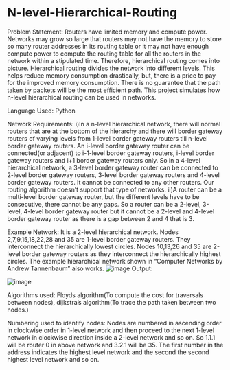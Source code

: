 # N-level-Hierarchical-Routing
Problem Statement: Routers have limited memory and compute power. Networks may grow so large that routers may not have the memory to store so many router addresses in its routing table or it may not have enough compute power to compute the routing table for all the routers in the network within a stipulated time. Therefore, hierarchical routing comes into picture. Hierarchical routing divides the network into different levels. This helps reduce memory consumption drastically, but, there is a price to pay for the improved memory consumption. There is no guarantee that the path taken by packets will be the most efficient path. This project simulates how n-level hierarchical routing can be used in networks. 

Language Used: Python

Network Requirements:
    i)In a n-level hierarchical network, there will normal routers that are at the bottom of the hierarchy and there will border gateway routers of varying levels from 1-level border gateway routers till n-level border gateway routers. An i-level border gateway router can be connected(or adjacent) to i-1-level border gateway routers, i-level border gateway routers and i+1 border gateway routers only. So in a 4-level hierarchical network, a 3-level border gateway router can be connected to 2-level border gateway routers, 3-level border gateway routers and 4-level border gateway routers. It cannot be connected to any other routers. Our routing algorithm doesn’t support that type of networks.
    ii)A router can be a multi-level border gateway router, but the different levels have to be consecutive, there cannot be any gaps. So a router can be a 2-level, 3-level, 4-level border gateway router but it cannot be a 2-level and 4-level border gateway router as there is a gap between 2 and 4 that is 3.

Example Network:
    It is a 2-level hierarchical network. Nodes 2,7,9,15,18,22,28 and 35 are 1-level border gateway routers. They interconnect the hierarchically lowest circles. Nodes 10,13,26 and 35 are 2-level border gateway routers as they interconnect the hierarchically highest circles.
The example hierarchical network shown in “Computer Networks by Andrew Tannenbaum” also works. 
![image](https://user-images.githubusercontent.com/29271117/42745582-31dc2c02-88f1-11e8-8ef8-0c4b172c97db.png)
Output:

![image](https://user-images.githubusercontent.com/29271117/42745622-6c008d92-88f1-11e8-9be5-139733655567.png)

Algorithms used: Floyds algorithm(To compute the cost for traversals between nodes), dijkstra’s 
                             algorithm(To trace the path taken between two nodes.)

Numbering used to identify nodes: Nodes are numbered in ascending order in clockwise order in
                             1-level network and then proceed to the next 1-level network in clockwise
                             direction inside a 2-level network and so on. So 1.1.1 will be router 0 in above 
                             network and 3.2.1 will be 35. The  first number in the address indicates the
                             highest level network and the second the second highest level network and so on.
